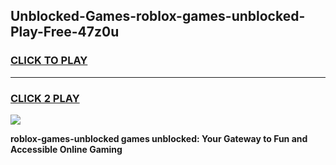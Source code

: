 
## Unblocked-Games-roblox-games-unblocked-Play-Free-47z0u
<h3>
<a href="https://premium76.site?title=roblox-games-unblocked&ref=10A">CLICK TO PLAY</a></h3>
<hr>

<h3>
<a href="https://premium76.site?title=roblox-games-unblocked&ref=10A">CLICK 2 PLAY</a>
  
</h3>

<a href="https://premium76.site?title=roblox-games-unblocked&ref=10A"><img src="https://clearcache.store/games.png"></a>


**roblox-games-unblocked games unblocked: Your Gateway to Fun and Accessible Online Gaming**
